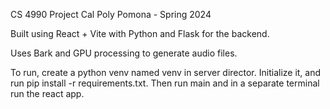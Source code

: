 CS 4990 Project
Cal Poly Pomona - Spring 2024

Built using React + Vite with Python and Flask for the backend.

Uses Bark and GPU processing to generate audio files.

To run, create a python venv named venv in server director. Initialize it, and run pip install -r requirements.txt. Then run main and in a separate terminal run the react app. 
